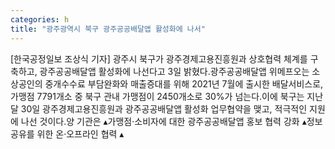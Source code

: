 ```yaml
---
categories: h
title: "광주광역시 북구 광주공공배달앱 활성화에 나서"
---
```

[한국공정일보 조상식 기자] 광주시 북구가 광주경제고용진흥원과 상호협력 체계를 구축하고, 광주공공배달앱 활성화에 나선다고 3일 밝혔다.광주공공배달앱 위메프오는 소상공인의 중개수수료 부담완화와 매출증대를 위해 2021년 7월에 출시한 배달서비스로, 가맹점 7791개소 중 북구 관내 가맹점이 2450개소로 30%가 넘는다.이에 북구는 지난달 30일 광주경제고용진흥원과 광주공공배달앱 활성화 업무협약을 맺고, 적극적인 지원에 나선 것이다.양 기관은 ▴가맹점·소비자에 대한 광주공공배달앱 홍보 협력 강화 ▴정보공유를 위한 온·오프라인 협력 ▴
